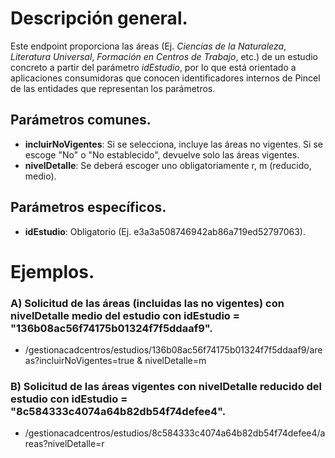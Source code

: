 
# Descripción general.

Este endpoint proporciona las áreas (Ej. *Ciencias de la Naturaleza*, *Literatura Universal*, *Formación en Centros de Trabajo*, etc.) de un estudio concreto a partir del parámetro *idEstudio*, por lo que está orientado a aplicaciones consumidoras que conocen identificadores internos de Pincel de las entidades que representan los parámetros.

## Parámetros comunes.
* **incluirNoVigentes**: Si se selecciona, incluye las áreas no vigentes. Si se escoge "No" o "No establecido", devuelve solo las áreas vigentes.
* **nivelDetalle**: Se deberá escoger uno obligatoriamente r, m (reducido, medio).

## Parámetros específicos.

* **idEstudio**: Obligatorio (Ej. e3a3a508746942ab86a719ed52797063).

# Ejemplos.
### A) Solicitud de las áreas (incluidas las no vigentes) con nivelDetalle medio del estudio con idEstudio = "136b08ac56f74175b01324f7f5ddaaf9".
* /gestionacadcentros/estudios/136b08ac56f74175b01324f7f5ddaaf9/areas?incluirNoVigentes=true & nivelDetalle=m

### B) Solicitud de las áreas vigentes con nivelDetalle reducido del estudio con idEstudio = "8c584333c4074a64b82db54f74defee4".
* /gestionacadcentros/estudios/8c584333c4074a64b82db54f74defee4/areas?nivelDetalle=r

